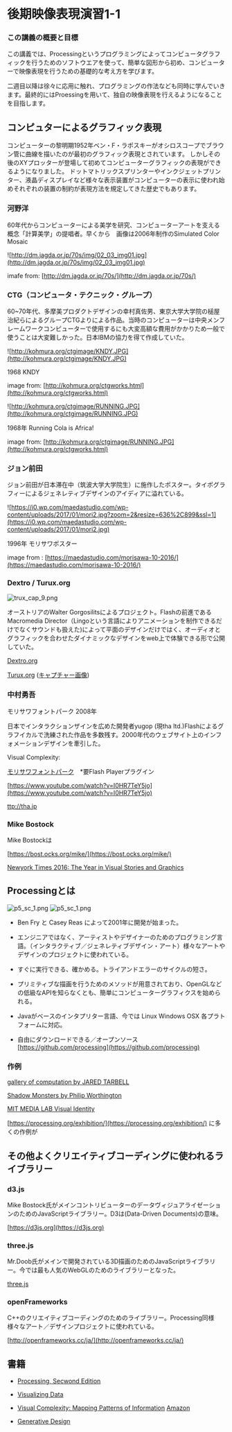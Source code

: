 # 後期映像表現演習1-1 


### この講義の概要と目標

この講義では、Processingというプログラミングによってコンピュータグラフィックを行うためのソフトウエアを使って、簡単な図形から初め、コンピューターで映像表現を行うための基礎的な考え方を学びます。

二週目以降は徐々に応用に触れ、プログラミングの作法なども同時に学んでいきます。最終的にはProessingを用いて、独自の映像表現を行えるようになることを目指します。




## コンピュターによるグラフィック表現

コンピューターの黎明期1952年ベン・F・ラポスキーがオシロスコープでブラウン管に曲線を描いたのが最初のグラフィック表現とされています。
しかしその後のXYプロッターが登場して初めてコンピューターグラフィックの表現ができるようになりました。
ドットマトリックスプリンターやインクジェットプリンター、液晶ディスプレイなど様々な表示装置がコンピューターの表示に使われ始めそれぞれの装置の制約が表現方法を規定してきた歴史でもあります。

### 河野洋

60年代からコンピューターによる美学を研究、コンピューターアートを支える概念「計算美学」の提唱者。早くから　画像は2006年制作のSimulated Color Mosaic

![http://dm.jagda.or.jp/70s/img/02_03_img01.jpg](http://dm.jagda.or.jp/70s/img/02_03_img01.jpg)

imafe from: [http://dm.jagda.or.jp/70s/](http://dm.jagda.or.jp/70s/)


### CTG（コンピュータ・テクニック・グループ）

60~70年代、多摩美プロダクトデザインの幸村真佐男、東京大学大学院の槌屋治紀らによるグループCTGよりによる作品。当時のコンピューターは中央メンフレームワークコンピューターで使用するにも大変高額な費用がかかりため一般で使うことは大変難しかった。日本IBMの協力を得て作成していた。

![http://kohmura.org/ctgimage/KNDY.JPG](http://kohmura.org/ctgimage/KNDY.JPG)

1968 KNDY

image from: [http://kohmura.org/ctgworks.html](http://kohmura.org/ctgworks.html)

![http://kohmura.org/ctgimage/RUNNING.JPG](http://kohmura.org/ctgimage/RUNNING.JPG)

1968年 Running Cola is Africa!

image from: [http://kohmura.org/ctgimage/RUNNING.JPG](http://kohmura.org/ctgworks.html)

### ジョン前田

ジョン前田が日本滞在中（筑波大学大学院生）に施作したポスター。タイポグラフィーによるジェネレティブデザインのアイディアに溢れている。

![https://i0.wp.com/maedastudio.com/wp-content/uploads/2017/01/mori2.jpg?zoom=2&resize=636%2C899&ssl=1](https://i0.wp.com/maedastudio.com/wp-content/uploads/2017/01/mori2.jpg)


1996年 モリサワポスター

image from : [https://maedastudio.com/morisawa-10-2016/](https://maedastudio.com/morisawa-10-2016/)

### Dextro / Turux.org

![trux_cap_9.png](図版/trux_cap_9.png)

オーストリアのWalter Gorgosilitsによるプロジェクト。Flashの前進であるMacromedia Director（Lingoという言語によりアニメーションを制作できるだけでなくサウンドも扱えた)によって平面のデザインだけではく、オーディオとグラフィックを合わせたダイナミックなデザインをweb上で体験できる形で公開していた。


[Dextro.org](http://dextro.org)

[Turux.org](http://turux.org/turux_alt/index.html) ([キャプチャー画像](./capture.md))

### 中村勇吾

モリサワフォントパーク 2008年

日本でインタラクションザインを広めた開発者yugop (現tha ltd.)Flashによるグラフイカルで洗練された作品を多数残す。2000年代のウェブサイト上のインフォメーションデザインを牽引した。


Visual Complexity:


[モリサワフォントパーク](http://fontpark.morisawa.co.jp/)　*要Flash Playerプラグイン

[https://www.youtube.com/watch?v=I0HR7TeY5jo](https://www.youtube.com/watch?v=I0HR7TeY5jo)

[ttp://tha.jp](http://tha.jp)


### Mike Bostock

Mike Bostockは

[https://bost.ocks.org/mike/](https://bost.ocks.org/mike/)

[Newyork Times 2016: The Year in Visual Stories and Graphics](https://www.nytimes.com/interactive/2016/12/28/us/year-in-interactive-graphics.html)

## Processingとは

![p5_sc_1.png](図版/p5_sc_1.png)
![p5_sc_1.png](図版/p5_sc_0.png)

- Ben Fry と Casey Reas によって2001年に開発が始まった。

- エンジニアではなく、アーティストやデザイナーのためのプログラミング言語。（インタラクティブ／ジェネレティブデザイン・アート）様々なアートやデザインのプロジェクトに使われている。

- すぐに実行できる、確かめる。トライアンドエラーのサイクルの短さ。

- プリミティブな描画を行うためのメソッドが用意されており、OpenGLなどの低級なAPIを知らなくとも、簡単にコンピューターグラフィクスを始められる。

- Javaがベースのインタプリター言語、今では Linux Windows OSX 各プラトフォームに対応。

- 自由にダウンロードできる／オープンソース [https://github.com/processing](https://github.com/processing)

### 作例

[gallery of computation by JARED TARBELL](http://www.complexification.net/gallery/)

[Shadow Monsters by Philip Worthington](https://www.moma.org/calendar/exhibitions/1321)

[MIT MEDIA LAB Visual Identity](http://www.thegreeneyl.com/mit-media-lab-identity-1)


[https://processing.org/exhibition/](https://processing.org/exhibition/) に多くの作例が

## その他よくクリエイティブコーディングに使われるライブラリー

### d3.js

Mike Bostock氏がメインコントリビューターのデータヴィジュアライゼーションのためのJavaScriptライブラリー。D3は(Data-Driven Documents)の意味。

[https://d3js.org](https://d3js.org)
	
### three.js

Mr.Doob氏がメインで開発されている3D描画のためのJavaScriptライブラリー。今では最も人気のWebGLのためのライブラリーとなった。
	
[three.js](https://threejs.org)
	
### openFrameworks

C++のクリエイティブコーディングのためのライブラリー。Processing同様様々なアート／デザインプロジェクトに使われている。
 
 [http://openframeworks.cc/ja/](http://openframeworks.cc/ja/)


## 書籍

- [Processing, Secwond Edition](https://mitpress.mit.edu/books/processing-0)

- [Visualizing Data](http://shop.oreilly.com/product/9780596514556.do)

- [Visual Complexity: Mapping Patterns of Information](http://www.visualcomplexity.com/vc/) [Amazon](http://amzn.asia/aHteDzn)

- [Generative Design](http://amzn.asia/eFiCQNT)
